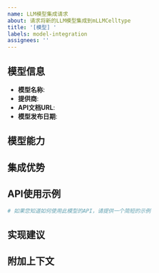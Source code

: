 ```yaml
---
name: LLM模型集成请求
about: 请求将新的LLM模型集成到mLLMCelltype
title: '[模型] '
labels: model-integration
assignees: ''
---
```


## 模型信息

- **模型名称**: <!-- 例如：Mistral-Large -->
- **提供商**: <!-- 例如：Mistral AI -->
- **API文档URL**: <!-- 如果有的话 -->
- **模型发布日期**: <!-- 例如：2025-03-15 -->

## 模型能力

<!-- 请描述该模型的主要特点和能力，特别是与生物医学和细胞类型注释任务相关的能力 -->

## 集成优势

<!-- 请解释为什么应该将此模型集成到mLLMCelltype中，以及它如何补充现有的模型集 -->

## API使用示例

```python
# 如果您知道如何使用此模型的API，请提供一个简短的示例
```

## 实现建议

<!-- 如果您对如何将此模型集成到mLLMCelltype有具体建议，请在此提供 -->

## 附加上下文

<!-- 在此添加有关模型集成请求的任何其他上下文 -->